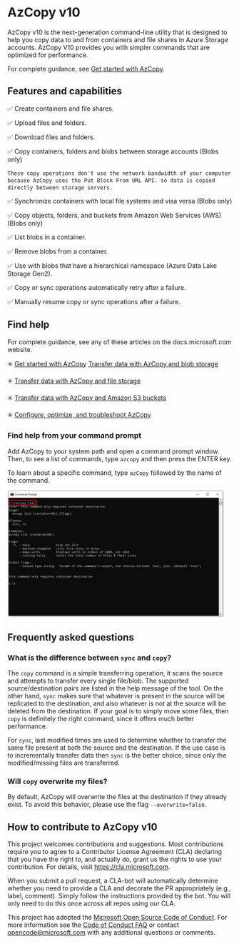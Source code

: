 # AzCopy v10

AzCopy v10 is the next-generation command-line utility that is designed to help you copy data to and from containers and file shares in Azure Storage accounts. AzCopy V10 provides you with simpler commands that are optimized for performance.

For complete guidance, see [Get started with AzCopy](https://docs.microsoft.com/azure/storage/common/storage-use-azcopy-v10?toc=%2fazure%2fstorage%2fblobs%2ftoc.json).

## Features and capabilities

:white_check_mark: Create containers and file shares.

:white_check_mark: Upload files and folders.

:white_check_mark: Download files and folders.

:white_check_mark: Copy containers, folders and blobs between storage accounts (Blobs only)

    These copy operations don't use the network bandwidth of your computer because AzCopy uses the Put Block From URL API. so data is copied directly between storage servers.

:white_check_mark: Synchronize containers with local file systems and visa versa (Blobs only)

:white_check_mark: Copy objects, folders, and buckets from Amazon Web Services (AWS) (Blobs only)

:white_check_mark: List blobs in a container.

:white_check_mark: Remove blobs from a container.

:white_check_mark: Use with blobs that have a hierarchical namespace (Azure Data Lake Storage Gen2).

:white_check_mark: Copy or sync operations automatically retry after a failure.

:white_check_mark: Manually resume copy or sync operations after a failure.


## Find help

For complete guidance, see any of these articles on the docs.microsoft.com website.

:eight_spoked_asterisk: [Get started with AzCopy](https://docs.microsoft.com/azure/storage/common/storage-use-azcopy-v10)
 [Transfer data with AzCopy and blob storage](storage-use-azcopy-blobs.md)

:eight_spoked_asterisk: [Transfer data with AzCopy and file storage](storage-use-azcopy-files.md)

:eight_spoked_asterisk: [Transfer data with AzCopy and Amazon S3 buckets](storage-use-azcopy-s3.md)

:eight_spoked_asterisk: [Configure, optimize, and troubleshoot AzCopy](storage-use-azcopy-configure.md)

### Find help from your command prompt

Add AzCopy to your system path and open a command prompt window. Then, to see a list of commands, type `azcopy` and then press the ENTER key.

To learn about a specific command, type `azCopy` followed by the name of the command.

![AzCopy command help example](readme-command-prompt.png)

## Frequently asked questions

### What is the difference between `sync` and `copy`?

The `copy` command is a simple transferring operation, it scans the source and attempts to transfer every single file/blob. The supported source/destination pairs are listed in the help message of the tool. On the other hand, `sync` makes sure that whatever is present in the source will be replicated to the destination, and also whatever is not at the source will be deleted from the destination. If your goal is to simply move some files, then `copy` is definitely the right command, since it offers much better performance.

For `sync`, last modified times are used to determine whether to transfer the same file present at both the source and the destination. If the use case is to incrementally transfer data
then `sync` is the better choice, since only the modified/missing files are transferred.

### Will `copy` overwrite my files?

By default, AzCopy will overwrite the files at the destination if they already exist. To avoid this behavior, please use the flag `--overwrite=false`. 

## How to contribute to AzCopy v10

This project welcomes contributions and suggestions.  Most contributions require you to agree to a
Contributor License Agreement (CLA) declaring that you have the right to, and actually do, grant us
the rights to use your contribution. For details, visit https://cla.microsoft.com.

When you submit a pull request, a CLA-bot will automatically determine whether you need to provide
a CLA and decorate the PR appropriately (e.g., label, comment). Simply follow the instructions
provided by the bot. You will only need to do this once across all repos using our CLA.

This project has adopted the [Microsoft Open Source Code of Conduct](https://opensource.microsoft.com/codeofconduct/).
For more information see the [Code of Conduct FAQ](https://opensource.microsoft.com/codeofconduct/faq/) or
contact [opencode@microsoft.com](mailto:opencode@microsoft.com) with any additional questions or comments.
